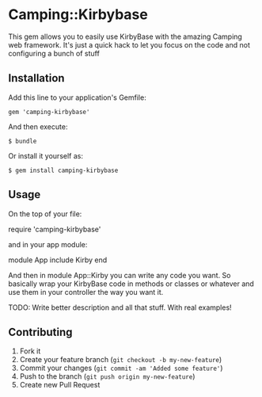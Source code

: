 # Camping::Kirbybase

This gem allows you to easily use KirbyBase with the amazing Camping web framework.
It's just a quick hack to let you focus on the code and not configuring a bunch of stuff

## Installation

Add this line to your application's Gemfile:

    gem 'camping-kirbybase'

And then execute:

    $ bundle

Or install it yourself as:

    $ gem install camping-kirbybase

## Usage

On the top of your file:

require 'camping-kirbybase'

and in your app module:

module App
	include Kirby
end

And then in module App::Kirby you can
write any code you want. So basically wrap your
KirbyBase code in methods or classes or whatever and use
them in your controller the way you want it.

TODO: Write better description and all that stuff. With real examples!

## Contributing

1. Fork it
2. Create your feature branch (`git checkout -b my-new-feature`)
3. Commit your changes (`git commit -am 'Added some feature'`)
4. Push to the branch (`git push origin my-new-feature`)
5. Create new Pull Request
